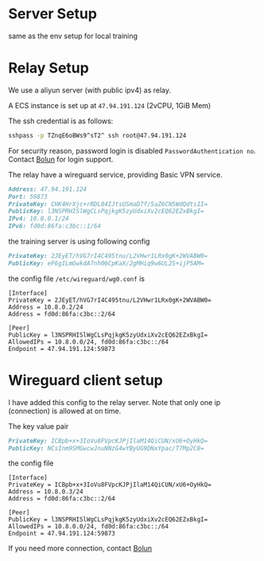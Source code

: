 # Server Setup

same as the env setup for local training

# Relay Setup

We use a aliyun server (with public ipv4) as relay.

A ECS instance is set up at `47.94.191.124` (2vCPU, 1GiB Mem)

The ssh credential is as follows:

```bash
sshpass -p TZnqE6oBWs9^sT2^ ssh root@47.94.191.124
```

For security reason, password login is disabled `PasswordAuthentication no`. Contact [Bolun](mailto:Bolun.Han@outlook.com) for login support.

The relay have a wireguard service, providing Basic VPN service.

```md
Address: 47.94.191.124
Port: 59873
PrivateKey: CHK4HrXjc+rRDL84IJtsUSmaD7f/5aZ6CN5WdQdts1I=
PublicKey: l3NSPRHISlWgCLsPqjkgK5zyUdxiXv2cEQ62EZxBkgI=
IPv4: 10.8.0.1/24
IPv6: fd0d:86fa:c3bc::1/64
```

the training server is using following config

```md
PrivateKey: 2JEyET/hVG7rI4C495tnu/L2VHwr1LRx0gK+2WVABW0=
PublicKey: eF6gILmGwkdA7nh06CpKaX/2gMHiq9w6UL2S+ijP5AM=
```

the config file `/etc/wireguard/wg0.conf` is

```
[Interface]
PrivateKey = 2JEyET/hVG7rI4C495tnu/L2VHwr1LRx0gK+2WVABW0=
Address = 10.8.0.2/24
Address = fd0d:86fa:c3bc::2/64

[Peer]
PublicKey = l3NSPRHISlWgCLsPqjkgK5zyUdxiXv2cEQ62EZxBkgI=
AllowedIPs = 10.8.0.0/24, fd0d:86fa:c3bc::/64
Endpoint = 47.94.191.124:59873
```

# Wireguard client setup

I have added this config to the relay server. Note that only one ip (connection) is allowed at on time.

The key value pair

```md
PrivateKey: ICBpb+x+3IoVu8FVpcKJPjIlaM14QiCUN/xU6+OyHkQ=
PublicKey: NCsInm9SMGwcwJnuNNzG4wYByUG9DNxYpac/T7Mp2C8=
```

the config file

```
[Interface]
PrivateKey = ICBpb+x+3IoVu8FVpcKJPjIlaM14QiCUN/xU6+OyHkQ=
Address = 10.8.0.3/24
Address = fd0d:86fa:c3bc::2/64

[Peer]
PublicKey = l3NSPRHISlWgCLsPqjkgK5zyUdxiXv2cEQ62EZxBkgI=
AllowedIPs = 10.8.0.0/24, fd0d:86fa:c3bc::/64
Endpoint = 47.94.191.124:59873
```

If you need more connection, contact [Bolun](mailto:Bolun.Han@outlook.com)